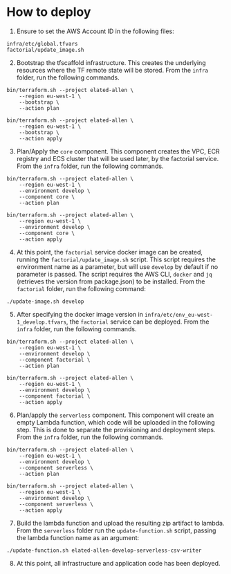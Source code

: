 # How to deploy

1. Ensure to set the AWS Account ID in the following files:
```
infra/etc/global.tfvars
factorial/update_image.sh
```

2. Bootstrap the tfscaffold infrastructure. This creates the underlying resources where the TF remote state will be
stored. From the `infra` folder, run the following commands.
```
bin/terraform.sh --project elated-allen \
    --region eu-west-1 \
    --bootstrap \
    --action plan

bin/terraform.sh --project elated-allen \
    --region eu-west-1 \
    --bootstrap \ 
    --action apply
```

3. Plan/Apply the `core` component. This component creates the VPC, ECR registry and ECS cluster that will be used later, 
by the factorial service. From the `infra` folder, run the following commands.
```
bin/terraform.sh --project elated-allen \
    --region eu-west-1 \
    --environment develop \
    --component core \
    --action plan

bin/terraform.sh --project elated-allen \
    --region eu-west-1 \
    --environment develop \
    --component core \
    --action apply
```

4. At this point, the `factorial` service docker image can be created, running the `factorial/update_image.sh` script.
This script requires the environment name as a parameter, but will use `develop` by default if no parameter is passed.
The script requires the AWS CLI, `docker` and `jq` (retrieves the version from package.json) to be installed. From the
`factorial` folder, run the following command:
```
./update-image.sh develop
```

5. After specifying the docker image version in `infra/etc/env_eu-west-1_develop.tfvars`, the `factorial` service can be
deployed. From the `infra` folder, run the following commands.
```
bin/terraform.sh --project elated-allen \
    --region eu-west-1 \
    --environment develop \
    --component factorial \
    --action plan

bin/terraform.sh --project elated-allen \
    --region eu-west-1 \
    --environment develop \
    --component factorial \
    --action apply
```

6. Plan/apply the `serverless` component. This component will create an empty Lambda function, which code will be
uploaded in the following step. This is done to separate the provisioning and deployment steps. From the `infra` folder,
run the following commands.
```
bin/terraform.sh --project elated-allen \
    --region eu-west-1 \
    --environment develop \
    --component serverless \
    --action plan

bin/terraform.sh --project elated-allen \
    --region eu-west-1 \
    --environment develop \
    --component serverless \
    --action apply
```

7. Build the lambda function and upload the resulting zip artifact to lambda. From the `serverless` folder run the
`update-function.sh` script, passing the lambda function name as an argument:
```
./update-function.sh elated-allen-develop-serverless-csv-writer
```

8. At this point, all infrastructure and application code has been deployed.